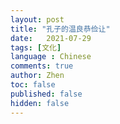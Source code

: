 ```yaml
---
layout: post
title: "孔子的温良恭俭让"
date:   2021-07-29
tags: [文化]
language : Chinese
comments: true
author: Zhen
toc: false
published: false
hidden: false
---
```




<!--stackedit_data:
eyJoaXN0b3J5IjpbLTg0MzEwNTg1MiwxNjU5NTc0NTUwXX0=
-->